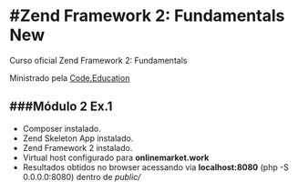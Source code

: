 #Zend Framework 2: Fundamentals New
=======================

Curso oficial Zend Framework 2: Fundamentals

Ministrado pela [Code.Education]

[Code.Education]: http://sites.code.education/home-code/


###Módulo 2 Ex.1
------------
- Composer instalado.
- Zend Skeleton App instalado.
- Zend Framework 2 instalado.
- Virtual host configurado para **onlinemarket.work**
- Resultados obtidos no browser acessando via **localhost:8080** (php -S 0.0.0.0:8080) dentro de _public/_
